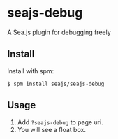 seajs-debug
==========

A Sea.js plugin for debugging freely


Install
-------

Install with spm:

    $ spm install seajs/seajs-debug


Usage
-----

1. Add `?seajs-debug` to page uri.
2. You will see a float box.


